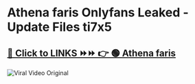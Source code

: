 
 # Athena faris Onlyfans Leaked - Update Files ti7x5

## <h2><a href="https://clipsfans.com/Athena_faris&ref=git">🔗 Click to LINKS ⏩⏩ 👉 🟢 Athena faris </a></h2>

<a href="https://clipsfans.com/Athena_faris&ref=git" rel="nofollow" data-target="animated-image.originalLink"><img src="https://i.ibb.co.com/xMMVF88/686577567.gif" alt="Viral Video Original" style="max-width: 100%; display: inline-block;" data-target="animated-image.originalImage"></a>


